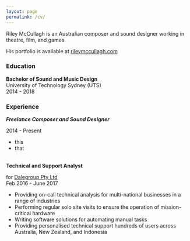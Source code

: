 ```yaml
---
layout: page
permalink: /cv/
---
```


Riley McCullagh is an Australian composer and sound designer working in theatre, film, and games.

His portfolio is available at [rileymccullagh.com](http://rileymccullagh.com)

### Education

<div class="greybox">

<h4 style="margin: 0px">Bachelor of Sound and Music Design</h4>
University of Technology Sydney (UTS)
<br>
2014 - 2018                    

</div>

### Experience
<div class="greybox">
<h5 style="margin: 0px">Freelance Composer and Sound Designer</h5>

2014 - Present
<ul>
<li>this </li>
<li> that </li>
</ul>

</div>

<br>

<div class="greybox">
<h4 style="margin: 0px">Technical and Support Analyst</h4>

for <a href="http://dalegroup.net/">Dalegroup Pty Ltd</a>
<br>
Feb 2016 - June 2017

<ul>
<li>Providing on-call technical analysis for multi-national businesses in a range of industries</li>
<li>Performing regular solo site visits to ensure the operation of mission-critical hardware</li>
<li>Writing software solutions for automating manual tasks</li>
<li>Providing personalised technical support hundreds of users across Australia, New Zealand, and Indonesia</li>
</ul>

</div>
